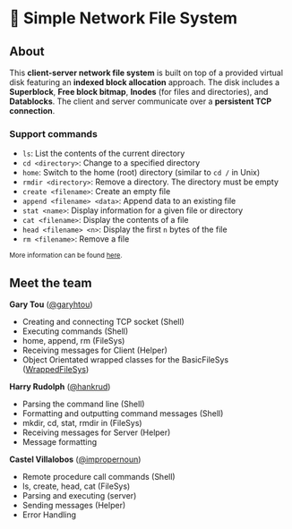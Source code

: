 # 📂 Simple Network File System

## About

This **client-server network file system** is built on top of a provided virtual
disk featuring an **indexed block allocation** approach. The disk includes a
**Superblock**, **Free block bitmap**, **Inodes** (for files and directories),
and **Datablocks**. The client and server communicate over a **persistent TCP
connection**.

### Support commands

- `ls`: List the contents of the current directory
- `cd <directory>`: Change to a specified directory
- `home`: Switch to the home (root) directory (similar to `cd /` in Unix)
- `rmdir <directory>`: Remove a directory. The directory must be empty
- `create <filename>`: Create an empty file
- `append <filename> <data>`: Append data to an existing file
- `stat <name>`: Display information for a given file or directory
- `cat <filename>`: Display the contents of a file
- `head <filename> <n>`: Display the first `n` bytes of the file
- `rm <filename>`: Remove a file

<sub>More information can be found [here](/assignment/Project4_NFS.pdf).</sub>

## Meet the team

**Gary Tou** ([@garyhtou](https://github.com/garyhtou))

- Creating and connecting TCP socket (Shell)
- Executing commands (Shell)
- home, append, rm (FileSys)
- Receiving messages for Client (Helper)
- Object Orientated wrapped classes for the BasicFileSys ([WrappedFileSys](/src/WrappedFileSys.h))

**Harry Rudolph** ([@hankrud](https://github.com/HankRud))

- Parsing the command line (Shell)
- Formatting and outputting command messages (Shell)
- mkdir, cd, stat, rmdir in (FileSys)
- Receiving messages for Server (Helper)
- Message formatting

**Castel Villalobos** ([@impropernoun](https://github.com/impropernoun))

- Remote procedure call commands (Shell)
- ls, create, head, cat (FileSys)
- Parsing and executing (server)
- Sending messages (Helper)
- Error Handling
